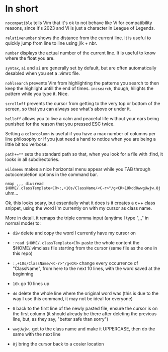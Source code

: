 # In short
<code>nocompatible</code> tells Vim that it's ok to not behave like Vi for compatibility reasons, since it's 2023 and Vi is just a character in League of Legends.

<code>relativenumber</code> shows the distance from the current line. It is useful to quickly jump from line to line using j/k + nbr.

<code>number</code> displays the actual number of the current line. It is useful to know where the float you are.

<code>syntax</code>, <code>ai</code> and <code>si</code> are generally set by default, but are often automatically desabled when you set a .vimrc file.

<code>nohlsearch</code> prevents Vim from highlighting the patterns you search to then keep the highlight untill the end of times.
<code>incsearch</code>, though, hilights the pattern while you type it. Nice.

<code>scrolloff</code> prevents the cursor from getting to the very top or bottom of the screen, so that you can always see what's
above or under it.

<code>belloff</code> allows you to live a calm and peaceful life without your ears being punished for the reason that you pressed
ESC twice. 

Setting a <code>colorcolumn</code> is useful if you have a max number of columns per line philosophy or if you just need a hand to
notice when you are being a little bit too verbose.

<code>path+=**</code> sets the standard path so that, when you look for a file with :find, it looks in all subdirectories.

<code>wildmenu</code> makes a nice horizontal menu appear while you TAB through autocompletion options in the command bar.

<code>nmap ,,, diw:read $HOME/.classTemplate\<CR>:,+10s/ClassName/\<C-r>"/g\<CR>10kdd0wwgUwjw.8j</code> uhm...

Ok, this looks scary, but essentially what it does is it creates a c++ class snippet, using the word I'm currently on with my cursor as class name.
  
More in detail, it remaps the triple comma input (anytime I type ",,," in normal mode) to:
  
-  <code>diw</code> delete and copy the word I currently have my cursor on
  
-  <code>:read $HOME/.classTemplate\<CR></code> paste the whole content the $HOME/.vimclass file starting from the cursor (same file as the one in this repo)
    
-  <code>:,+10s/ClassName/\<C-r>"/g\<CR></code> change every occurrence of "ClassName", from here to the next 10 lines, with the word saved at the beginning
    
-  <code>10k</code> go 10 lines up
    
-  <code>dd</code> delete the whole line where the original word was (this is due to the way I use this command, it may not be ideal for everyone)
    
-  <code>0</code> back to the first line of the newly pasted file, ensure the cursor is on the first column (it should already be there after deleting the previous line, but, as they say, "better safe than sorry")
    
-  <code>wwgUwjw.</code> get to the class name and make it UPPERCASE, then do the same with the next line
    
-  <code>8j</code> bring the cursor back to a cosier location
